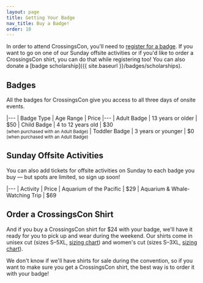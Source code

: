 ```yaml
---
layout: page
title: Getting Your Badge
nav_title: Buy a Badge!
order: 10
---
```


In order to attend CrossingsCon, you'll need to [register for a badge](https://crossingscon-2017.eventbrite.com/). If you want to go on one of our Sunday offsite activities or if you'd like to order a CrossingsCon shirt, you can do that while registering too! You can also donate a [badge scholarship]({{ site.baseurl }}/badges/scholarships).

## Badges

All the badges for CrossingsCon give you access to all three days of onsite events.

|---
| Badge Type | Age Range | Price
|---
| Adult Badge | 13 years or older | $50
| Child Badge | 4 to 12 years old | $30 <br/><small>(when purchased with an Adult Badge)</small>
| Toddler Badge | 3 years or younger | $0 <br/><small>(when purchased with an Adult Badge)</small>

## Sunday Offsite Activities

You can also add tickets for offsite activities on Sunday to each badge you buy &mdash; but spots are limited, so sign up soon!

|---
| Activity | Price
| Aquarium of the Pacific | $29
| Aquarium & Whale-Watching Trip | $69

## Order a CrossingsCon Shirt

And if you buy a CrossingsCon shirt for $24 with your badge, we'll have it ready for you to pick up and wear during the weekend. Our shirts come in unisex cut (sizes S&ndash;5XL, [sizing chart](http://www.mygildan.com/store/us/browse/productDetailsPage.jsp?productId=5000)) and women's cut (sizes S&ndash;3XL, [sizing chart](http://www.mygildan.com/store/us/browse/productDetailsPage.jsp?productId=5000L)).

We don't know if we'll have shirts for sale during the convention, so if you want to make sure you get a CrossingsCon shirt, the best way is to order it with your badge!
